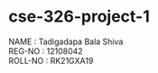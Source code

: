 # cse-326-project-1
NAME : Tadigadapa Bala Shiva                                                                                                                                     
REG-NO : 12108042                                                                                                                                               
ROLL-NO : RK21GXA19
